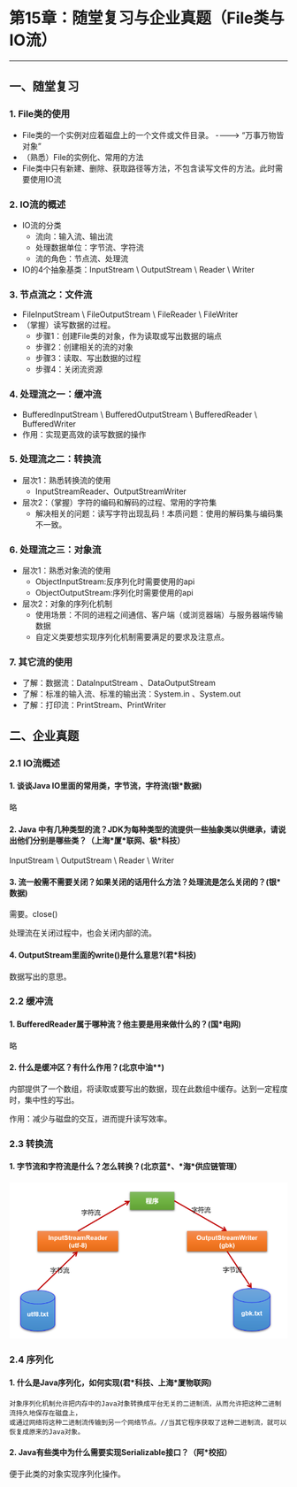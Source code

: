 # 第15章：随堂复习与企业真题（File类与IO流）

***

## 一、随堂复习

### 1. File类的使用

- File类的一个实例对应着磁盘上的一个文件或文件目录。  ----> “万事万物皆对象”
- （熟悉）File的实例化、常用的方法
- File类中只有新建、删除、获取路径等方法，不包含读写文件的方法。此时需要使用IO流

### 2. IO流的概述

- IO流的分类
  - 流向：输入流、输出流
  - 处理数据单位：字节流、字符流
  - 流的角色：节点流、处理流
- IO的4个抽象基类：InputStream \ OutputStream \ Reader \ Writer

### 3. 节点流之：文件流

- FileInputStream \ FileOutputStream \ FileReader \ FileWriter
- （掌握）读写数据的过程。
  - 步骤1：创建File类的对象，作为读取或写出数据的端点
  - 步骤2：创建相关的流的对象
  - 步骤3：读取、写出数据的过程
  - 步骤4：关闭流资源

### 4. 处理流之一：缓冲流

- BufferedInputStream \ BufferedOutputStream \ BufferedReader \ BufferedWriter
- 作用：实现更高效的读写数据的操作

### 5. 处理流之二：转换流

- 层次1：熟悉转换流的使用
  - InputStreamReader、OutputStreamWriter
- 层次2：（掌握）字符的编码和解码的过程、常用的字符集
  - 解决相关的问题：读写字符出现乱码！本质问题：使用的解码集与编码集不一致。

### 6. 处理流之三：对象流

- 层次1：熟悉对象流的使用
  - ObjectInputStream:反序列化时需要使用的api
  - ObjectOutputStream:序列化时需要使用的api
- 层次2：对象的序列化机制
  - 使用场景：不同的进程之间通信、客户端（或浏览器端）与服务器端传输数据
  - 自定义类要想实现序列化机制需要满足的要求及注意点。

### 7. 其它流的使用

- 了解：数据流：DataInputStream 、DataOutputStream
- 了解：标准的输入流、标准的输出流：System.in 、System.out
- 了解：打印流：PrintStream、PrintWriter

## 二、企业真题

### 2.1 IO流概述

#### 1. 谈谈Java IO里面的常用类，字节流，字符流(银*数据)

略

#### 2. Java 中有几种类型的流？JDK为每种类型的流提供一些抽象类以供继承，请说出他们分别是哪些类？（上海*厦\*联网、极\*科技）

InputStream \ OutputStream \ Reader \ Writer

#### 3. 流一般需不需要关闭？如果关闭的话用什么方法？处理流是怎么关闭的？(银*数据)

需要。close()

处理流在关闭过程中，也会关闭内部的流。

#### 4. OutputStream里面的write()是什么意思?(君*科技)

数据写出的意思。

### 2.2 缓冲流

#### 1. BufferedReader属于哪种流？他主要是用来做什么的？(国*电网)

略

#### 2. 什么是缓冲区？有什么作用？(北京中油**)

内部提供了一个数组，将读取或要写出的数据，现在此数组中缓存。达到一定程度时，集中性的写出。

作用：减少与磁盘的交互，进而提升读写效率。

### 2.3 转换流

#### 1. 字节流和字符流是什么？怎么转换？(北京蓝\*、\*海*供应链管理）

![image-20221212161251100](images/image-20221212161251100.png)



### 2.4 序列化

#### 1. 什么是Java序列化，如何实现(君*科技、上海\*厦物联网)

```
对象序列化机制允许把内存中的Java对象转换成平台无关的二进制流，从而允许把这种二进制流持久地保存在磁盘上，
或通过网络将这种二进制流传输到另一个网络节点。//当其它程序获取了这种二进制流，就可以恢复成原来的Java对象。
```

#### 2. Java有些类中为什么需要实现Serializable接口？（阿*校招）

便于此类的对象实现序列化操作。